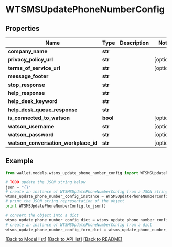 # WTSMSUpdatePhoneNumberConfig


## Properties

Name | Type | Description | Notes
------------ | ------------- | ------------- | -------------
**company_name** | **str** |  | 
**privacy_policy_url** | **str** |  | [optional] 
**terms_of_service_url** | **str** |  | [optional] 
**message_footer** | **str** |  | 
**stop_response** | **str** |  | 
**help_response** | **str** |  | 
**help_desk_keyword** | **str** |  | 
**help_desk_queue_response** | **str** |  | 
**is_connected_to_watson** | **bool** |  | [optional] 
**watson_username** | **str** |  | [optional] 
**watson_password** | **str** |  | [optional] 
**watson_conversation_workplace_id** | **str** |  | [optional] 

## Example

```python
from wallet.models.wtsms_update_phone_number_config import WTSMSUpdatePhoneNumberConfig

# TODO update the JSON string below
json = "{}"
# create an instance of WTSMSUpdatePhoneNumberConfig from a JSON string
wtsms_update_phone_number_config_instance = WTSMSUpdatePhoneNumberConfig.from_json(json)
# print the JSON string representation of the object
print WTSMSUpdatePhoneNumberConfig.to_json()

# convert the object into a dict
wtsms_update_phone_number_config_dict = wtsms_update_phone_number_config_instance.to_dict()
# create an instance of WTSMSUpdatePhoneNumberConfig from a dict
wtsms_update_phone_number_config_form_dict = wtsms_update_phone_number_config.from_dict(wtsms_update_phone_number_config_dict)
```
[[Back to Model list]](../README.md#documentation-for-models) [[Back to API list]](../README.md#documentation-for-api-endpoints) [[Back to README]](../README.md)


